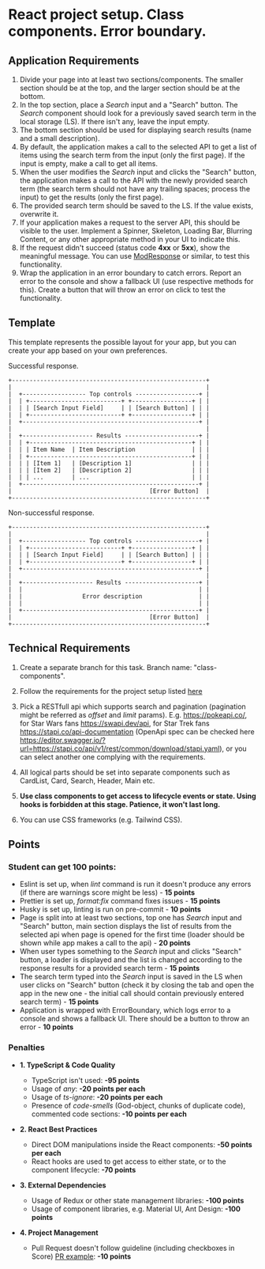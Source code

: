 # React project setup. Class components. Error boundary.

## Application Requirements

1. Divide your page into at least two sections/components. The smaller section should be at the top, and the larger section should be at the bottom.
2. In the top section, place a _Search_ input and a "Search" button. The _Search_ component should look for a previously saved search term in the local storage (LS). If there isn't any, leave the input empty.
3. The bottom section should be used for displaying search results (name and a small description).
4. By default, the application makes a call to the selected API to get a list of items using the search term from the input (only the first page). If the input is empty, make a call to get all items.
5. When the user modifies the _Search_ input and clicks the "Search" button, the application makes a call to the API with the newly provided search term (the search term should not have any trailing spaces; process the input) to get the results (only the first page).
6. The provided search term should be saved to the LS. If the value exists, overwrite it.
7. If your application makes a request to the server API, this should be visible to the user. Implement a Spinner, Skeleton, Loading Bar, Blurring Content, or any other appropriate method in your UI to indicate this.
8. If the request didn't succeed (status code **4xx** or **5xx**), show the meaningful message. You can use [ModResponse](https://chromewebstore.google.com/detail/modresponse-mock-and-repl/bbjcdpjihbfmkgikdkplcalfebgcjjpm) or similar, to test this functionality.
9. Wrap the application in an error boundary to catch errors. Report an error to the console and show a fallback UI (use respective methods for this). Create a button that will throw an error on click to test the functionality.

## Template

This template represents the possible layout for your app, but you can create your app based on your own preferences.

Successful response.

```
+-------------------------------------------------------+
|                                                       |
|  +------------------ Top controls ------------------+ |
|  | +--------------------------+ +-----------------+ | |
|  | | [Search Input Field]     | | [Search Button] | | |
|  | +--------------------------+ +-----------------+ | |
|  +--------------------------------------------------+ |
|                                                       |
|  +-------------------- Results ---------------------+ |
|  | +----------------------------------------------+ | |
|  | | Item Name  | Item Description                | | |
|  | +----------------------------------------------+ | |
|  | | [Item 1]   | [Description 1]                 | | |
|  | | [Item 2]   | [Description 2]                 | | |
|  | | ...        | ...                             | | |
|  +--------------------------------------------------+ |
|                                       [Error Button]  |
+-------------------------------------------------------+
```

Non-successful response.

```
+-------------------------------------------------------+
|                                                       |
|  +------------------ Top controls ------------------+ |
|  | +--------------------------+ +-----------------+ | |
|  | | [Search Input Field]     | | [Search Button] | | |
|  | +--------------------------+ +-----------------+ | |
|  +--------------------------------------------------+ |
|                                                       |
|  +-------------------- Results ---------------------+ |
|  |                                                  | |
|  |                 Error description                | |
|  |                                                  | |
|  +--------------------------------------------------+ |
|                                       [Error Button]  |
+-------------------------------------------------------+
```

## Technical Requirements

1. Create a separate branch for this task. Branch name: "class-components".

2. Follow the requirements for the project setup listed [here](./project-setup.md)

3. Pick a RESTfull api which supports search and pagination (pagination might be referred as _offset_ and _limit_ params). E.g. https://pokeapi.co/, for Star Wars fans https://swapi.dev/api, for Star Trek fans https://stapi.co/api-documentation (OpenApi spec can be checked here https://editor.swagger.io/?url=https://stapi.co/api/v1/rest/common/download/stapi.yaml), or you can select another one complying with the requirements.

4. All logical parts should be set into separate components such as CardList, Card, Search, Header, Main etc.

5. **Use class components to get access to lifecycle events or state. Using hooks is forbidden at this stage. Patience, it won't last long.**

6. You can use CSS frameworks (e.g. Tailwind CSS).

## Points

### Student can get 100 points:

- Eslint is set up, when _lint_ command is run it doesn't produce any errors (if there are warnings score might be less) - **15 points**
- Prettier is set up, _format:fix_ command fixes issues - **15 points**
- Husky is set up, linting is run on pre-commit - **10 points**
- Page is split into at least two sections, top one has _Search_ input and "Search" button, main section displays the list of results from the selected api when page is opened for the first time (loader should be shown while app makes a call to the api) - **20 points**
- When user types something to the _Search_ input and clicks "Search" button, a loader is displayed and the list is changed according to the response results for a provided search term - **15 points**
- The search term typed into the _Search_ input is saved in the LS when user clicks on "Search" button (check it by closing the tab and open the app in the new one - the initial call should contain previously entered search term) - **15 points**
- Application is wrapped with ErrorBoundary, which logs error to a console and shows a fallback UI. There should be a button to throw an error - **10 points**

### Penalties

- **1. TypeScript & Code Quality**

  - TypeScript isn't used: **-95 points**
  - Usage of _any_: **-20 points per each**
  - Usage of _ts-ignore_: **-20 points per each**
  - Presence of _code-smells_ (God-object, chunks of duplicate code), commented code sections: **-10 points per each**

- **2. React Best Practices**

  - Direct DOM manipulations inside the React components: **-50 points per each**
  - React hooks are used to get access to either state, or to the component lifecycle: **-70 points**

- **3. External Dependencies**

  - Usage of Redux or other state management libraries: **-100 points**
  - Usage of component libraries, e.g. Material UI, Ant Design: **-100 points**

- **4. Project Management**
  - Pull Request doesn't follow guideline (including checkboxes in Score) [PR example](https://rs.school/docs/en/pull-request-review-process#pull-request-description-must-contain-the-following): **-10 points**